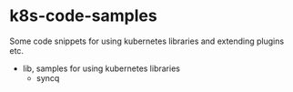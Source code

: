 # k8s-code-samples
Some code snippets for using kubernetes libraries and extending plugins etc.

- lib, samples for using kubernetes libraries
    - syncq

